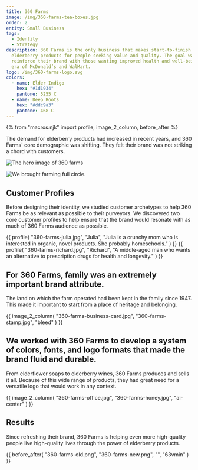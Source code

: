 ```yaml
---
title: 360 Farms
image: /img/360-farms-tea-boxes.jpg
order: 2
entity: Small Business
tags:
  - Identity
  - Strategy
description: 360 Farms is the only business that makes start-to-finish
  elderberry products for people seeking value and quality. The goal was to
  reinforce their brand with those wanting improved health and well-being in an
  era of McDonald’s and WalMart.
logo: /img/360-farms-logo.svg
colors:
  - name: Elder Indigo
    hex: "#1d1934"
    pantone: 5255 C
  - name: Deep Roots
    hex: "#ddc9a3"
    pantone: 468 C
---
```


{% from "macros.njk" import profile, image_2_column, before_after %}

The demand for elderberry products had increased in recent years, and 360 Farms' core demographic was shifting. They felt their brand was not striking a chord with customers.

![The hero image of 360 farms](/img/360-farms-hero.jpg)

![We brought farming full circle.](/img/360-farms-berries.jpg)

## Customer Profiles

Before designing their identity, we studied customer archetypes to help 360 Farms be as relevant as possible to their purveyors. We discovered two core customer profiles to help ensure that the brand would resonate with as much of 360 Farms audience as possible.

<section class="grid squeeze col-3 gap-3">
{{ profile(
  "360-farms-julia.jpg", 
  "Julia", 
  "Julia is a crunchy mom who is interested in organic, novel products. She probably homeschools."
) }}
{{ profile(
  "360-farms-richard.jpg", 
  "Richard",
  "A middle-aged man who wants an alternative to prescription drugs for health and longevity."
) }}
</section>

## For 360 Farms, family was an extremely important brand attribute.

The land on which the farm operated had been kept in the family since 1947. This made it important to start from a place of heritage and belonging.

{{ image_2_column(
  "360-farms-business-card.jpg",
  "360-farms-stamp.jpg",
  "bleed"
) }}

## We worked with 360 Farms to develop a system of colors, fonts, and logo formats that made the brand fluid and durable.

From elderflower soaps to elderberry wines, 360 Farms produces and sells it all. Because of this wide range of products, they had great need for a versatile logo that would work in any context.

{{ image_2_column(
  "360-farms-office.jpg",
  "360-farms-honey.jpg",
  "ai-center"
) }}

## Results

Since refreshing their brand, 360 Farms is helping even more high-quality people live high-quality lives through the power of elderberry products.

<section>
{{ before_after(
  "360-farms-old.png",
  "360-farms-new.png",
  "",
  "63vmin"
) }}
</section>